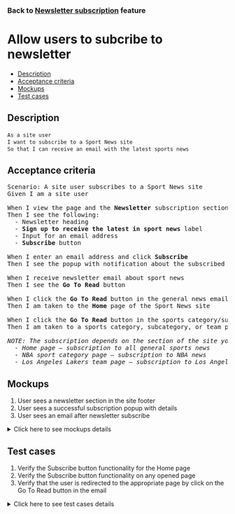 ### Back to [Newsletter subscription](../../) feature

# Allow users to subcribe to newsletter

- [Description](#description)
- [Acceptance criteria](#acceptance-criteria)
- [Mockups](#mockups)
- [Test cases](#test-cases)

## Description

    As a site user
    I want to subscribe to a Sport News site
    So that I can receive an email with the latest sports news

## Acceptance criteria

<pre>
Scenario: A site user subscribes to a Sport News site
Given I am a site user

When I view the page and the <b>Newsletter</b> subscription section in the site footer
Then I see the following:
  - Newsletter heading
  - <b>Sign up to receive the latest in sport news</b> label
  - Input for an email address
  - <b>Subscribe</b> button

When I enter an email address and click <b>Subscribe</b>
Then I see the popup with notification about the subscribed news category

When I receive newsletter email about sport news
Then I see the <b>Go To Read</b> button

When I click the <b>Go To Read</b> button in the general news email
Then I am taken to the <b>Home</b> page of the Sport News site 

When I click the <b>Go To Read</b> button in the sports category/subcategory/team news email
Then I am taken to a sports category, subcategory, or team page of the Sport News site

<i>NOTE: The subscription depends on the section of the site you are currenntly on, for example:
  - Home page – subscription to all general sports news
  - NBA sport category page – subscription to NBA news
  - Los Angeles Lakers team page – subscription to Los Angeles Lakers team news</i>
</pre>

## Mockups

1. User sees a newsletter section in the site footer
2. User sees a successful subscription popup with details
3. User sees an email after newsletter subscribe

<details>
  <summary>Click here to see mockups details</summary>

**1. User sees a newsletter section in the site footer:**

![User sees a newsletter section in the site footer](/products/sport_news_portal/web_application_features/newsletter_email/images/site_footer.png)

**2. User sees a successful subscription popup with details:**

![User sees a successful subscription popup with details](/products/sport_news_portal/web_application_features/newsletter_email/images/successful_subscription.png)

**3. User sees an email after newsletter subscribe:**

![User sees an email after newsletter subscribe](/products/sport_news_portal/web_application_features/newsletter_email/images/news_email.png)

</details>

## Test cases

1. Verify the Subscribe button functionality for the Home page
2. Verify the Subscribe button functionality on any opened page
3. Verify that the user is redirected to the appropriate page by click on the Go To Read button in the email

<details>
  <summary>Click here to see test cases details</summary>

### **#1. Verify the Subscribe button functionality for the Home page**

|Preconditions|Steps|Expected result
--------------|-----|----------
|- On the site footer -> <b>Newsletter</b>|1) In the <b>Your email address</b> field, enter an email address</br>2) Click <b>Subscribe</b></br>3) Verify that the user is subscribed to all general sports news|2) The popup appears with a notification that the user is subscribed to all general sports news</br>3) User receives an email with the latest news from all categories on a daily basis|

### **#2. Verify the Subscribe button functionality on any opened page**

|Preconditions|Steps|Expected result
--------------|-----|----------
|- On the <b>NBA</b> league page/<b>Los Angeles Lakers</b> team page</br>- On the site footer -> <b>Newsletter</b>|1) In the <b>Your email address</b> field, enter the user email address</br>2) Click <b>Subscribe</b></br>3) Verify that the user is subscribed to <b>NBA</b> league/<b>Los Angeles Lakers</b> team news|2) The popup appears with a notification that the user is subscribed to <b>NBA</b> league/<b>Los Angeles Lakers</b> team news</br>3) User receives an email with the latest news from the appropriate category/team page on a daily basis|

### **#3. Verify that the user is redirected to the appropriate page by click on the Go To Read button in the email**

|Preconditions|Steps|Expected result
--------------|-----|----------
|- The user is subscribed and received an email with general news</br>- The user is subscribed and received an email with category, subcategory, or team news|1) Open an email with general news</br>2) Click <b>Go to read</b></br>3) Open an email with category, subcategory, or team news</br>4) Click <b>Go to read</b>|2) The page with general news (<b>Home</b>) is opened</br>4) The page with category, subcategory, or team news is opened|

</details>
